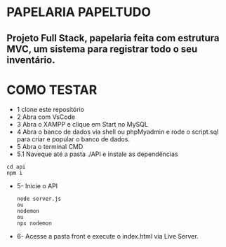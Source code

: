 # PAPELARIA PAPELTUDO

Projeto Full Stack, papelaria feita com estrutura MVC, um sistema para registrar todo o seu inventário.
--
# COMO TESTAR

* 1 clone este repositório
* 2 Abra com VsCode
* 3 Abra o XAMPP e clique em Start no MySQL
* 4 Abra o banco de dados via shell ou phpMyadmin e rode o script.sql para criar e popular o banco de dados.
*  5 Abra o terminal CMD 
*  5.1 Naveque até a pasta ./API e instale as dependências

  ```
  cd api
  npm i
  ```
* 5- Inicie o API
  ```
  node server.js
  ou
  nodemon
  ou
  npx nodemon
  ```
* 6- Acesse a pasta front e execute o index.html via Live Server.

